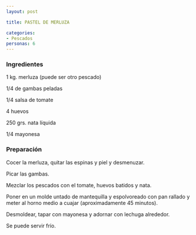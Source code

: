 ```yaml
---
layout: post

title: PASTEL DE MERLUZA

categories:
- Pescados
personas: 6 
---
```


<h3>Ingredientes</h3>
1 kg. merluza (puede ser otro pescado)

1/4 de gambas peladas

1/4 salsa de tomate

4 huevos

250 grs. nata líquida

1/4 mayonesa

<h3>Preparación</h3>
Cocer la merluza, quitar las espinas y piel y desmenuzar.

Picar las gambas.

Mezclar los pescados con el tomate, huevos batidos y nata.

Poner en un molde untado de mantequilla y espolvoreado con pan rallado y meter al horno medio a cuajar (aproximadamente 45 minutos).

Desmoldear, tapar con mayonesa y adornar con lechuga alrededor.

Se puede servir frío.